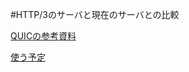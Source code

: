 #HTTP/3のサーバと現在のサーバとの比較

[QUICの参考資料](https://asnokaze.hatenablog.com/entry/2018/10/31/020215)

[使う予定](https://github.com/ngtcp2/ngtcp2)